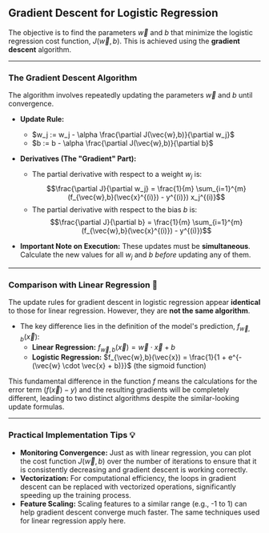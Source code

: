 ## **Gradient Descent for Logistic Regression**

The objective is to find the parameters $\vec{w}$ and $b$ that minimize the logistic regression cost function, $J(\vec{w},b)$. This is achieved using the **gradient descent** algorithm.

---

### **The Gradient Descent Algorithm**

The algorithm involves repeatedly updating the parameters $\vec{w}$ and $b$ until convergence.

- **Update Rule:**

  - $w_j := w_j - \alpha \frac{\partial J(\vec{w},b)}{\partial w_j}$
  - $b := b - \alpha \frac{\partial J(\vec{w},b)}{\partial b}$

- **Derivatives (The "Gradient" Part):**

  - The partial derivative with respect to a weight $w_j$ is:
    $$\frac{\partial J}{\partial w_j} = \frac{1}{m} \sum_{i=1}^{m} (f_{\vec{w},b}(\vec{x}^{(i)}) - y^{(i)}) x_j^{(i)}$$
  - The partial derivative with respect to the bias $b$ is:
    $$\frac{\partial J}{\partial b} = \frac{1}{m} \sum_{i=1}^{m} (f_{\vec{w},b}(\vec{x}^{(i)}) - y^{(i)})$$

- **Important Note on Execution:** These updates must be **simultaneous**. Calculate the new values for all $w_j$ and $b$ _before_ updating any of them.

---

### **Comparison with Linear Regression 🧐**

The update rules for gradient descent in logistic regression appear **identical** to those for linear regression. However, they are **not the same algorithm**.

- The key difference lies in the definition of the model's prediction, $f_{\vec{w},b}(\vec{x})$:
  - **Linear Regression:** $f_{\vec{w},b}(\vec{x}) = \vec{w} \cdot \vec{x} + b$
  - **Logistic Regression:** $f_{\vec{w},b}(\vec{x}) = \frac{1}{1 + e^{-(\vec{w} \cdot \vec{x} + b)}}$ (the sigmoid function)

This fundamental difference in the function $f$ means the calculations for the error term $(f(\vec{x}) - y)$ and the resulting gradients will be completely different, leading to two distinct algorithms despite the similar-looking update formulas.

---

### **Practical Implementation Tips 💡**

- **Monitoring Convergence:** Just as with linear regression, you can plot the cost function $J(\vec{w},b)$ over the number of iterations to ensure that it is consistently decreasing and gradient descent is working correctly.
- **Vectorization:** For computational efficiency, the loops in gradient descent can be replaced with vectorized operations, significantly speeding up the training process.
- **Feature Scaling:** Scaling features to a similar range (e.g., -1 to 1) can help gradient descent converge much faster. The same techniques used for linear regression apply here.
